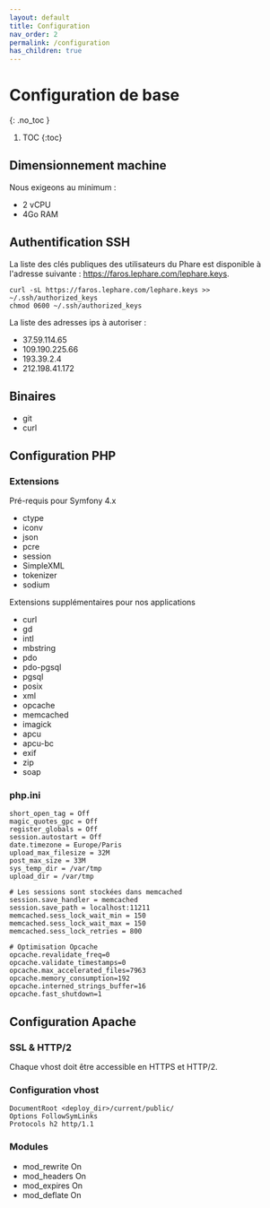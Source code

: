 ```yaml
---
layout: default
title: Configuration
nav_order: 2
permalink: /configuration
has_children: true
---
```


# Configuration de base
{: .no_toc }

1. TOC
{:toc}

## Dimensionnement machine

Nous exigeons au minimum : 
 * 2 vCPU 
 * 4Go RAM 

## Authentification SSH 

La liste des clés publiques des utilisateurs du Phare est disponible à l'adresse suivante : https://faros.lephare.com/lephare.keys.

	curl -sL https://faros.lephare.com/lephare.keys >> ~/.ssh/authorized_keys
	chmod 0600 ~/.ssh/authorized_keys

La liste des adresses ips à autoriser :
 * 37.59.114.65
 * 109.190.225.66 
 * 193.39.2.4
 * 212.198.41.172


## Binaires 

 - git
 - curl

## Configuration PHP

### Extensions

Pré-requis pour Symfony 4.x

 * ctype
 * iconv
 * json
 * pcre
 * session
 * SimpleXML
 * tokenizer
 * sodium

Extensions supplémentaires pour nos applications

 * curl
 * gd
 * intl
 * mbstring
 * pdo
 * pdo-pgsql
 * pgsql
 * posix
 * xml
 * opcache
 * memcached
 * imagick
 * apcu
 * apcu-bc
 * exif
 * zip
 * soap

### php.ini

	short_open_tag = Off
	magic_quotes_gpc = Off
	register_globals = Off
	session.autostart = Off
	date.timezone = Europe/Paris
	upload_max_filesize = 32M
	post_max_size = 33M
	sys_temp_dir = /var/tmp
	upload_dir = /var/tmp

	# Les sessions sont stockées dans memcached
	session.save_handler = memcached
	session.save_path = localhost:11211
	memcached.sess_lock_wait_min = 150
	memcached.sess_lock_wait_max = 150
	memcached.sess_lock_retries = 800

	# Optimisation Opcache
	opcache.revalidate_freq=0
	opcache.validate_timestamps=0
	opcache.max_accelerated_files=7963
	opcache.memory_consumption=192
	opcache.interned_strings_buffer=16
	opcache.fast_shutdown=1

## Configuration Apache

### SSL & HTTP/2

Chaque vhost doit être accessible en HTTPS et HTTP/2.

### Configuration vhost

	DocumentRoot <deploy_dir>/current/public/
	Options FollowSymLinks
	Protocols h2 http/1.1

### Modules

   * mod_rewrite On
   * mod_headers On
   * mod_expires On
   * mod_deflate On
